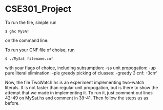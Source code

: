 # CSE301_Project

To run the file, simple run
```
$ ghc MySAT
```
on the command line.

To run your CNF file of choise, run
```
$ ./MySat filename.cnf 
```
with your flags of choice, including
  subsumption: -ss
  unit propogation: -up
  pure literal elimination: -ple
  greedy picking of cluases: -greedy
  3 cnf: -3cnf
  
Now, the file TwoWatch.hs is an experiment implementing two-watch literals. 
It is not faster than regular unit propogation, but is there to show the attempt that we made in implementing it.
To run it, just comment out lines 42-49 on MySat.hs and comment in 39-41. Then follow the steps us as before.

